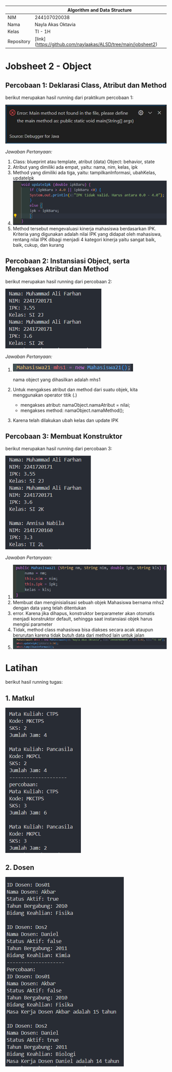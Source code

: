 |  | Algorithm and Data Structure |
|--|--|
| NIM |  244107020038|
| Nama |  Nayla Akas Oktavia|
| Kelas | TI - 1H |
| Repository | [link] (https://github.com/naylaakas/ALSD/tree/main/jobsheet2) |

# Jobsheet 2 - Object
## Percobaan 1: Deklarasi Class, Atribut dan Method

berikut merupakan hasil running dari praktikum percobaan 1:

![Screenshot](output/mhserror.jpg)

*Jawaban Pertanyaan:* 
1.  Class: blueprint atau template, atribut (data)
    Object: behavior, state
2.  Atribut yang dimiliki ada empat, yaitu: nama, nim, kelas, ipk
3.  Method yang dimiliki ada tiga, yaitu: tampilkanInformasi, ubahKelas, updateIpk
4. ![Screenshot](output/pertanyaan1.png)
5. Method tersebut mengevaluasi kinerja mahasiswa berdasarkan IPK. Kriteria yang digunakan adalah nilai IPK yang didapat oleh mahasiswa, rentang nilai IPK dibagi menjadi 4 kategori kinerja yaitu sangat baik, baik, cukup, dan kurang

## Percobaan 2: Instansiasi Object, serta Mengakses Atribut dan Method

berikut merupakan hasil running dari percobaan 2:

![Screenshot](output/mhs1.png)

*Jawaban Pertanyaan:* 
1. ![Screenshot](output/instansiasi.png)

    nama object yang dihasilkan adalah mhs1
2. Untuk mengakses atribut dan method dari suatu objek, kita menggunakan operator titik (.)
    - mengakses atribut:
    namaObject.namaAtribut = nilai;
    - mengakses method:
    namaObject.namaMethod();
3. Karena telah dilakukan ubah kelas dan update IPK 

## Percobaan 3: Membuat Konstruktor

berikut merupakan hasil running dari percobaan 3:

![Screenshot](output/mhs2.png)

*Jawaban Pertanyaan:* 
1. ![Screenshot](output/parameter.png)
2. Membuat dan menginisialisasi sebuah objek Mahasiswa bernama mhs2 dengan data yang telah ditentukan
3. error. Karena jika dihapus, konstruktor berparameter akan otomatis menjadi konstruktor default, sehingga saat instansiasi objek harus mengisi parameter
4. Tidak, method class mahasiswa bisa diakses secara acak ataupun berurutan karena tidak butuh data dari method lain untuk jalan
5. ![Screenshot](output/pertanyaan3.png)

# Latihan

berikut hasil running tugas:
## 1. Matkul
![Screenshot](output/latihan1.png)



## 2. Dosen
![Screenshot](output/latihan2.png)

